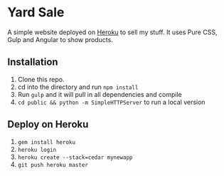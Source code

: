 # Yard Sale

A simple website deployed on [Heroku](http://heroku.com) to sell my stuff. It uses Pure CSS, Gulp and Angular to show products.

## Installation

1. Clone this repo.
2. cd into the directory and run `npm install`
3. Run `gulp` and it will pull in all dependencies and compile
4. `cd public && python -m SimpleHTTPServer` to run a local version

## Deploy on Heroku

1. `gem install heroku`
2. `heroku login`
2. `heroku create --stack=cedar mynewapp`
3. `git push heroku master`
